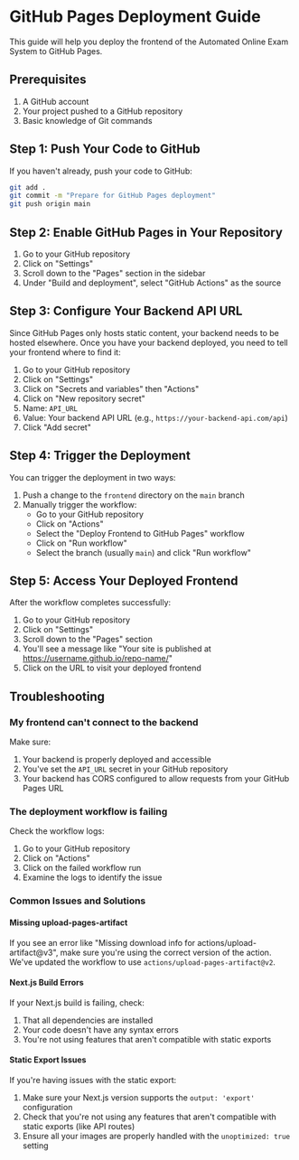 # GitHub Pages Deployment Guide

This guide will help you deploy the frontend of the Automated Online Exam System to GitHub Pages.

## Prerequisites

1. A GitHub account
2. Your project pushed to a GitHub repository
3. Basic knowledge of Git commands

## Step 1: Push Your Code to GitHub

If you haven't already, push your code to GitHub:

```bash
git add .
git commit -m "Prepare for GitHub Pages deployment"
git push origin main
```

## Step 2: Enable GitHub Pages in Your Repository

1. Go to your GitHub repository
2. Click on "Settings"
3. Scroll down to the "Pages" section in the sidebar
4. Under "Build and deployment", select "GitHub Actions" as the source

## Step 3: Configure Your Backend API URL

Since GitHub Pages only hosts static content, your backend needs to be hosted elsewhere. Once you have your backend deployed, you need to tell your frontend where to find it:

1. Go to your GitHub repository
2. Click on "Settings"
3. Click on "Secrets and variables" then "Actions"
4. Click on "New repository secret"
5. Name: `API_URL`
6. Value: Your backend API URL (e.g., `https://your-backend-api.com/api`)
7. Click "Add secret"

## Step 4: Trigger the Deployment

You can trigger the deployment in two ways:

1. Push a change to the `frontend` directory on the `main` branch
2. Manually trigger the workflow:
   - Go to your GitHub repository
   - Click on "Actions"
   - Select the "Deploy Frontend to GitHub Pages" workflow
   - Click on "Run workflow"
   - Select the branch (usually `main`) and click "Run workflow"

## Step 5: Access Your Deployed Frontend

After the workflow completes successfully:

1. Go to your GitHub repository
2. Click on "Settings"
3. Scroll down to the "Pages" section
4. You'll see a message like "Your site is published at https://username.github.io/repo-name/"
5. Click on the URL to visit your deployed frontend

## Troubleshooting

### My frontend can't connect to the backend

Make sure:
1. Your backend is properly deployed and accessible
2. You've set the `API_URL` secret in your GitHub repository
3. Your backend has CORS configured to allow requests from your GitHub Pages URL

### The deployment workflow is failing

Check the workflow logs:
1. Go to your GitHub repository
2. Click on "Actions"
3. Click on the failed workflow run
4. Examine the logs to identify the issue

### Common Issues and Solutions

#### Missing upload-pages-artifact

If you see an error like "Missing download info for actions/upload-artifact@v3", make sure you're using the correct version of the action. We've updated the workflow to use `actions/upload-pages-artifact@v2`.

#### Next.js Build Errors

If your Next.js build is failing, check:
1. That all dependencies are installed
2. Your code doesn't have any syntax errors
3. You're not using features that aren't compatible with static exports

#### Static Export Issues

If you're having issues with the static export:
1. Make sure your Next.js version supports the `output: 'export'` configuration
2. Check that you're not using any features that aren't compatible with static exports (like API routes)
3. Ensure all your images are properly handled with the `unoptimized: true` setting 